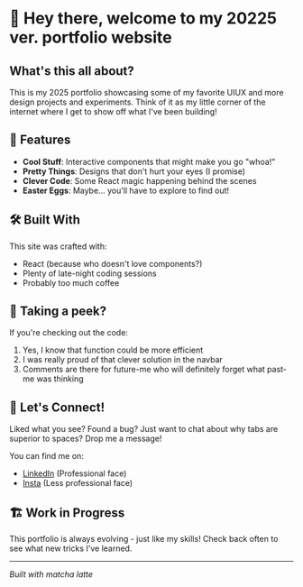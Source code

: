 # 👋 Hey there, welcome to my 20225 ver. portfolio website

## What's this all about?

This is my 2025 portfolio showcasing some of my favorite UIUX and more design projects and experiments. Think of it as my little corner of the internet where I get to show off what I've been building!

## 🚀 Features

- **Cool Stuff**: Interactive components that might make you go "whoa!"
- **Pretty Things**: Designs that don't hurt your eyes (I promise)
- **Clever Code**: Some React magic happening behind the scenes
- **Easter Eggs**: Maybe... you'll have to explore to find out!

## 🛠️ Built With

This site was crafted with:
- React (because who doesn't love components?)
- Plenty of late-night coding sessions
- Probably too much coffee

## 👀 Taking a peek?

If you're checking out the code:
1. Yes, I know that function could be more efficient
2. I was really proud of that clever solution in the navbar
3. Comments are there for future-me who will definitely forget what past-me was thinking

## 🤝 Let's Connect!

Liked what you see? Found a bug? Just want to chat about why tabs are superior to spaces? Drop me a message!

You can find me on:
- [LinkedIn](https://www.linkedin.com/in/stellapengrnr/) (Professional face)
- [Insta](https://www.instagram.com/ste11acc/) (Less professional face)


## 🏗️ Work in Progress

This portfolio is always evolving - just like my skills! Check back often to see what new tricks I've learned.

---

*Built with matcha latte*
